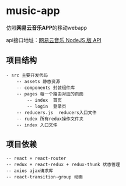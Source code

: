 # music-app

仿照**网易云音乐APP**的移动webapp

api接口地址：[网易云音乐 NodeJS 版 API](https://binaryify.github.io/NeteaseCloudMusicApi/#/)


## 项目结构
	
	- src 主要开发代码
	    -- assets 静态资源
	    -- components 封装组件库
	    -- pages 每一个路由对应的页面
	        -- index  首页
	        -- login  登录页
	    -- reducers.js  reducers入口文件
	    -- rudex 所有redux操作文件夹
	    -- index 入口文件

## 项目依赖

    -- react + react-router
    -- redux + react-redux + redux-thunk 状态管理
    -- axios ajax请求库
    -- react-transition-group 动画
